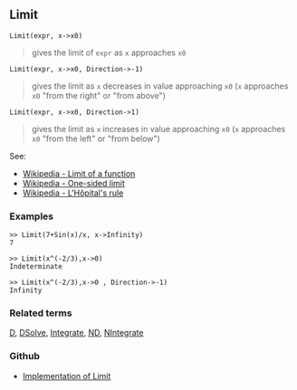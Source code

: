 ## Limit

```
Limit(expr, x->x0)
```

> gives the limit of `expr` as `x` approaches `x0`

```
Limit(expr, x->x0, Direction->-1)
```

> gives the limit as `x` decreases in value approaching `x0`  (`x` approaches `x0` "from the right" or "from above")

```
Limit(expr, x->x0, Direction->1)
```

> gives the limit as `x` increases in value approaching `x0` (`x` approaches `x0` "from the left" or "from below")

See:  
* [Wikipedia - Limit of a function](https://en.wikipedia.org/wiki/Limit_of_a_function)
* [Wikipedia - One-sided limit](https://en.wikipedia.org/wiki/One-sided_limit)
* [Wikipedia - L'Hôpital's rule](https://en.wikipedia.org/wiki/L%27H%C3%B4pital%27s_rule)

### Examples 

```
>> Limit(7+Sin(x)/x, x->Infinity)
7

>> Limit(x^(-2/3),x->0)
Indeterminate

>> Limit(x^(-2/3),x->0 , Direction->-1)
Infinity
```


### Related terms 
[D](D.md), [DSolve](DSolve.md), [Integrate](Integrate.md), [ND](ND.md), [NIntegrate](NIntegrate.md) 

### Github

* [Implementation of Limit](https://github.com/axkr/symja_android_library/blob/master/symja_android_library/matheclipse-core/src/main/java/org/matheclipse/core/builtin/SeriesFunctions.java#L74) 
